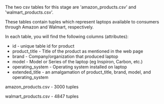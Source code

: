 The two csv tables for this stage are 'amazon_products.csv' and 'walmart_products.csv'.

These tables contain tuples which represent laptops available to consumers through Amazon and Walmart, respectively.

In each table, you will find the following columns (attributes):

* id - unique table id for product
* product_title - Title of the product as mentioned in the web page
* brand - Company/organization that produced laptop 
* model - Model or Series of the laptop (eg Inspiron, Carbon, etc.)
* operating_system - Operating system installed on laptop
* extended_title - an amalgamation of product_title, brand, model, and operating_system


amazon_products.csv - 3000 tuples

walmart_products.csv - 4847 tuples
